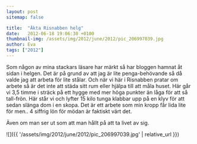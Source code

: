 ```yaml
---
layout: post
sitemap: false

title:  "Äkta Risnabben helg"
date:   2012-06-18 19:06:30 +0100
thumbnail-img: /assets/img/2012/june/2012/pic_206997039.jpg
author: Eva
tags: ["2012"]
---
```


Som någon av mina stackars läsare har märkt så har bloggen hamnat åt sidan i helgen. Det är på grund av att jag är lite penga-behövande så då valde jag att arbeta för lite stålar. Och när vi här i Risnabben pratar om arbete så är det inte att städa sitt rum eller hjälpa till att måla huset. Här går vi 3,5 timme i sträck på ett hygge med mer höga punkter än låga för att så tall-frön. Här står vi och lyfter 15 kilo tunga klabbar upp på en klyv för att sedan slänga dom i en skopa. Det är ett arbete som min kropp får lida lite för men.. 4 siffrig lön för mödan är faktiskt värt det. 

Även om man ser ut som att man hållt på att ta livet av sig.

![]({{ '/assets/img/2012/june/2012/pic_206997039.jpg'  | relative_url }})

